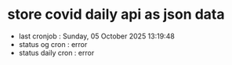 # store covid daily api as json data

- last cronjob : Sunday, 05 October 2025 13:19:48
- status og cron : error
- status daily cron : error
      
      